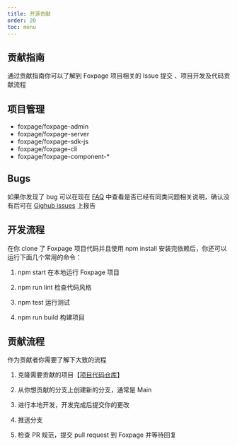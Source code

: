 ```yaml
---
title: 开源贡献
order: 20
toc: menu
---
```


## 贡献指南

通过贡献指南你可以了解到 Foxpage 项目相关的 Issue 提交 、项目开发及代码贡献流程

## 项目管理

- foxpage/foxpage-admin
- foxpage/foxpage-server
- foxpage/foxpage-sdk-js
- foxpage/foxpage-cli
- foxpage/foxpage-component-\*

## Bugs

如果你发现了 bug 可以在现在 [FAQ](/guide/faq) 中查看是否已经有同类问题相关说明，确认没有后可在 [Gighub issues](https://github.com/foxpage/foxpage/issues) 上报告

## 开发流程

在你 clone 了 Foxpage 项目代码并且使用 npm install 安装完依赖后，你还可以运行下面几个常用的命令：

1. npm start 在本地运行 Foxpage 项目

2. npm run lint 检查代码风格

3. npm test 运行测试

4. npm run build 构建项目

## 贡献流程

作为贡献者你需要了解下大致的流程

1. 克隆需要贡献的项目【[项目代码仓库](https://github.com/foxpage)】

2. 从你想贡献的分支上创建新的分支，通常是 Main

3. 进行本地开发，开发完成后提交你的更改

4. 推送分支

5. 检查 PR 规范，提交 pull request 到 Foxpage 并等待回复
